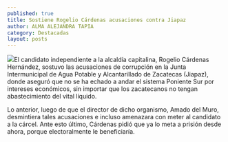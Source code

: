 ```yaml
---
published: true
title: Sostiene Rogelio Cárdenas acusaciones contra Jiapaz
author: ALMA ALEJANDRA TAPIA
category: Destacadas
layout: posts
---
```


![](http://i.imgur.com/ngBj51Fm.jpg)El candidato independiente a la alcaldía capitalina, Rogelio Cárdenas Hernández, sostuvo las acusaciones de corrupción en la Junta Intermunicipal de Agua Potable y Alcantarillado de Zacatecas (Jiapaz), donde aseguró que no se ha echado a andar el sistema Poniente Sur por intereses económicos, sin importar que los zacatecanos no tengan abastecimiento del vital líquido. 

Lo anterior, luego de que el director de dicho organismo, Amado del Muro, desmintiera tales acusaciones e incluso amenazara con meter al candidato a la cárcel.
Ante esto último, Cárdenas pidió que ya lo meta a prisión desde ahora, porque electoralmente le beneficiaría.
